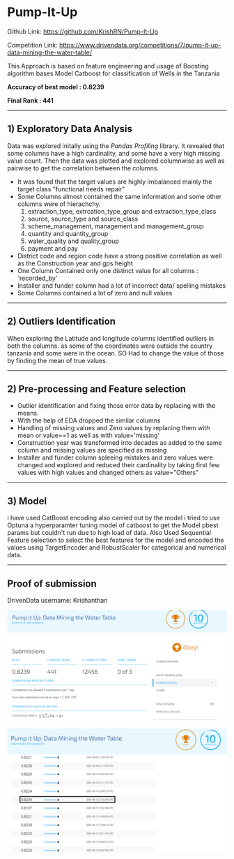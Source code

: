 # Pump-It-Up
Github Link: https://github.com/KrishRN/Pump-It-Up

Competition Link: https://www.drivendata.org/competitions/7/pump-it-up-data-mining-the-water-table/

This Approach is based on feature engineering and usage of Boosting algorithm bases Model Catboost for classification of Wells in the Tanzania

**Accuracy of best model  : 0.8239**

**Final Rank              : 441**


***

## 1) Exploratory Data Analysis
Data was explored initally using the *Pandas Profiling* library. It revealed that some columns have a high cardinality, and some have a very high missing value count.
Then the data was plotted and explored columnwise as well as pairwise to get the correlation between the columns.
- It was found that the target values are highly imbalanced mainly the target class "functional needs repair"
- Some Columns almost contained the same information and some other columns were of hierachchy.
   1. extraction_type, extrcation_type_group and extraction_type_class
   2. source, source_type and source_class
   3. scheme_management, management and management_group
   4. quantity and quantity_group
   5. water_quality and quality_group
   6. payment and pay
- District code and region code have a strong positive correlation as well as the Construction year and gps height 
- One Column Contained only one distinct value for all columns : 'recorded_by'
- Installer and funder column had a lot of incorrect data/ spelling mistakes
- Some Columns contained a lot of zero and null values

***
## 2) Outliers Identification
When exploring the Latitude and longitude columns identified outliers in both the columns. as some of the coordinates were outside the country tanzania and some were in the ocean.
SO Had to change the value of those by finding the mean of true values.

***

## 2) Pre-processing and Feature selection

- Outlier identification and fixing those error data by replacing with the means.
- With the help of EDA dropped the similar columns
- Handling of missing values and Zero values by replacing them with mean or value==1 as well as with value='missing'
- Construction year was transformed into decades as added to the same column and missing values are specified as missing
- Installer and funder column spleeing mistakes and zero values were changed and explored and reduced their cardinality by taking first few values with high values and changed others as value="Others"

***

## 3) Model
i have used CatBoost encoding also carried out by the model i tried to use Optuna a hyperparamter tuning model of catboost to get the Model pbest params but couldn't run due to high load of data. Also Used Sequential Feature selection to select the best features for the model and encoded the values using TargetEncoder and RobustScaler for categorical and numerical data.

***

## Proof of submission

DrivenData username: Krishanthan

![Rank](https://github.com/KrishRN/Pump-It-Up/blob/main/Rank.PNG)

![Submissions](https://github.com/KrishRN/Pump-It-Up/blob/main/Submissions.png)


